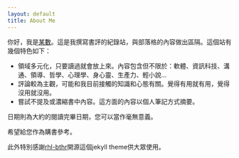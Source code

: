 ```yaml
---
layout: default
title: About Me
---
```


你好，我是[某數](https://xnum.in)。這是我撰寫書評的紀錄站，與部落格的內容做出區隔。這個站有幾個特色如下：

- 領域多元化，只要讀過就會放上來。內容包含但不限於：軟體、資訊科技、溝通、領導、哲學、心理學、身心靈、生產力、輕小說...
- 評論較為主觀，可能和我目前接觸的知識和心態有關。覺得有用就有用，覺得沒用就沒用。
- 嘗試不提及或濃縮書中內容。這方面的內容以個人筆記方式摘要。

日期則為大約的閱讀完畢日期，您可以當作毫無意義。

希望給您作為購書參考。

此外特別感謝[rhl-bthr](https://github.com/rhl-bthr)開源這個jekyll theme供大眾使用。